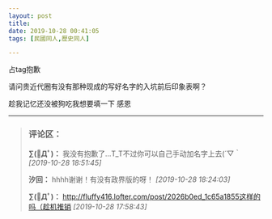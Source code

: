 ```yaml
---
layout: post
title: 
date: 2019-10-28 00:41:05
tags: [民國同人,歷史同人]

---
```

占tag抱歉  

请问贵近代圈有没有那种现成的写好名字的入坑前后印象表啊？  

趁我记忆还没被狗吃我想要填一下 感恩

---
> ### 评论区：
>**∑(ﾟДﾟ)：** 我没有抱歉了...T_T不过你可以自己手动加名字上去(&acute;▽｀  *[2019-10-28 18:51:45]*
>
>**汐回：** hhhh谢谢！有没有政界版的呀！  *[2019-10-28 18:24:03]*
>
>**∑(ﾟДﾟ)：** <a href="http://fluffy416.lofter.com/post/2026b0ed_1c65a1855&#36825;&#26679;&#30340;&#21527;&#65288;&#36225;&#26426;&#25512;&#38144;" class="f-atbox s-fc2" target="_blank"  >http://fluffy416.lofter.com/post/2026b0ed_1c65a1855这样的吗（趁机推销</a>  *[2019-10-28 17:58:43]*
>
>